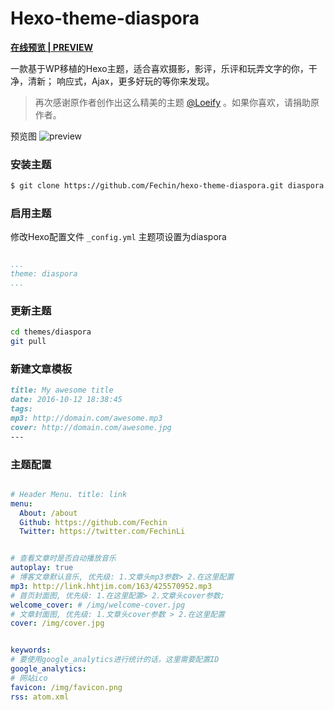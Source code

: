 # Hexo-theme-diaspora


**[在线预览 | PREVIEW ](http://fech.in)**

一款基于WP移植的Hexo主题，适合喜欢摄影，影评，乐评和玩弄文字的你，干净，清新； 响应式，Ajax，更多好玩的等你来发现。 

> 再次感谢原作者创作出这么精美的主题 [@Loeify](https://github.com/LoeiFy/Diaspora) 。如果你喜欢，请捐助原作者。

预览图
![preview](http://i.imgur.com/7iybyqy.jpg)



### 安装主题

``` bash
$ git clone https://github.com/Fechin/hexo-theme-diaspora.git diaspora
```


### 启用主题

修改Hexo配置文件 `_config.yml` 主题项设置为diaspora


``` yaml

...
theme: diaspora
...
```
### 更新主题

``` bash
cd themes/diaspora
git pull
```


### 新建文章模板

``` markdown
title: My awesome title
date: 2016-10-12 18:38:45
tags: 
mp3: http://domain.com/awesome.mp3
cover: http://domain.com/awesome.jpg
---
```

### 主题配置
```yml

# Header Menu. title: link
menu:
  About: /about
  Github: https://github.com/Fechin
  Twitter: https://twitter.com/FechinLi


# 查看文章时是否自动播放音乐
autoplay: true
# 博客文章默认音乐, 优先级: 1.文章头mp3参数> 2.在这里配置
mp3: http://link.hhtjim.com/163/425570952.mp3
# 首页封面图, 优先级: 1.在这里配置> 2.文章头cover参数;
welcome_cover: # /img/welcome-cover.jpg
# 文章封面图, 优先级: 1.文章头cover参数 > 2.在这里配置
cover: /img/cover.jpg


keywords:
# 要使用google_analytics进行统计的话，这里需要配置ID
google_analytics: 
# 网站ico
favicon: /img/favicon.png
rss: atom.xml
```
